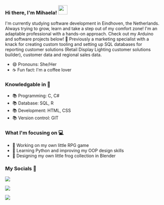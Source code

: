 ### Hi there, I'm Mihaela! <img src="https://raw.githubusercontent.com/MartinHeinz/MartinHeinz/master/wave.gif" width="30px">

I'm currently studying software development in Eindhoven, the Netherlands. 
Always trying to grow, learn and take a step out of my comfort zone! I'm an adaptable professional with a hands-on approach.
Check out my Arduino and software projects below! 🤖
Previously a marketing specialist with a knack for creating custom tooling and setting up SQL databases for reporting customer solutions (Retail Display Lighting customer solutions builder), customer data and regional sales data.

- 😄 Pronouns: She/Her
- ☕ Fun fact: I'm a coffee lover 

### Knowledgable in 📖
- 📚 Programming: C, C#
- 📚 Database: SQL, R
- 📚 Development: HTML, CSS
- 📚 Version control: GIT

### What I'm focusing on 💻
- 🔭 Working on my own little RPG game
- 🌱 Learning Python and improving my OOP design skills 
- 🐸 Designing my own little frog collection in Blender

### My Socials 🔗

<p>
  <a href="https://www.linkedin.com/in/mihaela-aleksandrova-133498117/" title="LinkedIn">
    <img src= "https://img.shields.io/badge/LinkedIn-0077B5?style=for-the-badge&logo=linkedin&logoColor=white" />
  </a>
</p>

<p>
  <a href="https://leetcode.com/vdova/" title="LinkedIn">
    <img src= "https://img.shields.io/badge/-LeetCode-FFA116?style=for-the-badge&logo=LeetCode&logoColor=black" />
  </a>
</p>

<p>
  <a href="https://discordapp.com/users/245472655984164866/" title="LinkedIn">
    <img src= "https://img.shields.io/badge/Discord-7289DA?style=for-the-badge&logo=discord&logoColor=white" />
  </a>
</p>
